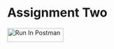 # Assignment Two
[<img src="https://run.pstmn.io/button.svg" alt="Run In Postman" style="width: 128px; height: 32px;">](https://app.getpostman.com/run-collection/41726845-7f442ef6-331f-4561-bab1-80249acb5b59?action=collection%2Ffork&source=rip_markdown&collection-url=entityId%3D41726845-7f442ef6-331f-4561-bab1-80249acb5b59%26entityType%3Dcollection%26workspaceId%3D403a8607-442e-4472-8515-d58abd2d2dd5)